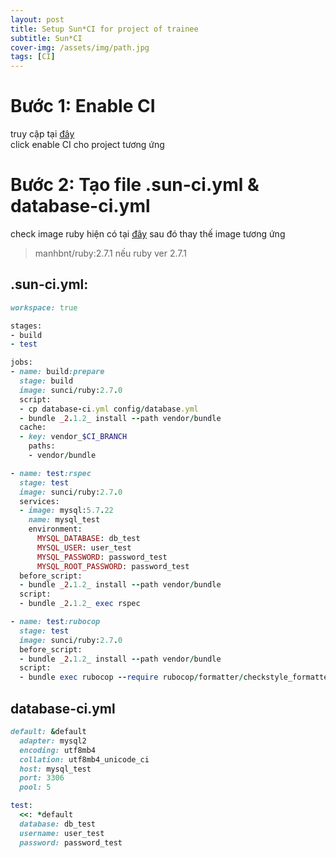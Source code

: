```yaml
---
layout: post
title: Setup Sun*CI for project of trainee
subtitle: Sun*CI
cover-img: /assets/img/path.jpg
tags: [CI]
---
```

# Bước 1: Enable CI 
truy cập tại [đây](https://ci.sun-asterisk.com/account/github/repositories?scm=github&namespace=awesome-academy) <br>
click enable CI cho project tương ứng
# Bước 2: Tạo file .sun-ci.yml & database-ci.yml
check image ruby hiện có tại [đây](https://hub.docker.com/r/sunci/ruby/builds) sau đó thay thế image tương ứng<br>
> manhbnt/ruby:2.7.1 nếu ruby ver 2.7.1 
## .sun-ci.yml:

```ruby
workspace: true

stages:
- build
- test

jobs:
- name: build:prepare
  stage: build
  image: sunci/ruby:2.7.0
  script:
  - cp database-ci.yml config/database.yml
  - bundle _2.1.2_ install --path vendor/bundle
  cache:
  - key: vendor_$CI_BRANCH
    paths:
    - vendor/bundle

- name: test:rspec
  stage: test
  image: sunci/ruby:2.7.0
  services:
  - image: mysql:5.7.22
    name: mysql_test
    environment:
      MYSQL_DATABASE: db_test
      MYSQL_USER: user_test
      MYSQL_PASSWORD: password_test
      MYSQL_ROOT_PASSWORD: password_test
  before_script:
  - bundle _2.1.2_ install --path vendor/bundle
  script:
  - bundle _2.1.2_ exec rspec

- name: test:rubocop
  stage: test
  image: sunci/ruby:2.7.0
  before_script:
  - bundle _2.1.2_ install --path vendor/bundle
  script:
  - bundle exec rubocop --require rubocop/formatter/checkstyle_formatter --format RuboCop::Formatter::CheckstyleFormatter --no-color --out .framgia-ci-reports/rubocop.xml app/ lib/
```

## database-ci.yml
```ruby
default: &default
  adapter: mysql2
  encoding: utf8mb4
  collation: utf8mb4_unicode_ci
  host: mysql_test
  port: 3306
  pool: 5

test:
  <<: *default
  database: db_test
  username: user_test
  password: password_test
```
